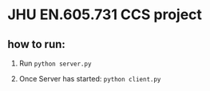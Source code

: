 # JHU EN.605.731 CCS project

## how to run:
1) Run `python server.py`

2) Once Server has started: `python client.py`
